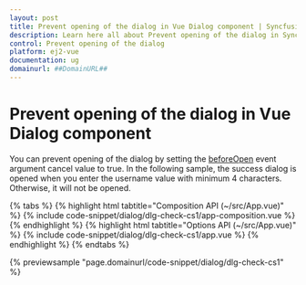 ```yaml
---
layout: post
title: Prevent opening of the dialog in Vue Dialog component | Syncfusion
description: Learn here all about Prevent opening of the dialog in Syncfusion Vue Dialog component of Syncfusion Essential JS 2 and more.
control: Prevent opening of the dialog 
platform: ej2-vue
documentation: ug
domainurl: ##DomainURL##
---
```


# Prevent opening of the dialog in Vue Dialog component

You can prevent opening of the dialog by setting the [beforeOpen](https://ej2.syncfusion.com/vue/documentation/api/dialog/#beforeopen) event argument cancel value to true.
In the following sample, the success dialog is opened when you enter the username value with minimum 4 characters. Otherwise, it will not be opened.

{% tabs %}
{% highlight html tabtitle="Composition API (~/src/App.vue)" %}
{% include code-snippet/dialog/dlg-check-cs1/app-composition.vue %}
{% endhighlight %}
{% highlight html tabtitle="Options API (~/src/App.vue)" %}
{% include code-snippet/dialog/dlg-check-cs1/app.vue %}
{% endhighlight %}
{% endtabs %}
        
{% previewsample "page.domainurl/code-snippet/dialog/dlg-check-cs1" %}